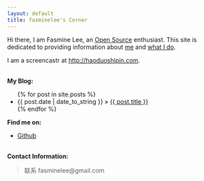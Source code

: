 ```yaml
---
layout: default
title: fasminelee's Corner
---
```


Hi there, I am Fasmine Lee, an [Open Source][oss] enthusiast. This site is
dedicated to providing information about [me](resume.html) and [what I do](/work).

I am a screencastr at <http://haoduoshipin.com>.


<p><br /><b>My Blog:</b></p>
  <ul class="posts">
    {% for post in site.posts %}
      <li><span>{{ post.date | date_to_string }}</span> &raquo; <a href="{{ post.url }}">{{ post.title }}</a></li>
    {% endfor %}
  </ul>

<p><b>Find me on:</b></p>

<ul>

<li><a href="http://github.com/fasminelee/">Github</a></li>

</ul>
<p><br /><b>Contact Information:</b></p>

<blockquote>
联系 fasminelee@gmail.com
</blockquote>

[oss]:http://en.wikipedia.org/wiki/Open_source
